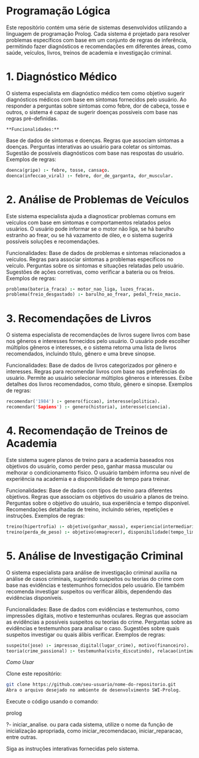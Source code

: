 # Programação Lógica

Este repositório contém uma série de sistemas desenvolvidos utilizando a linguagem de programação Prolog. Cada sistema é projetado para resolver problemas específicos com base em um conjunto de regras de inferência, permitindo fazer diagnósticos e recomendações em diferentes áreas, como saúde, veículos, livros, treinos de academia e investigação criminal.

# 1. Diagnóstico Médico #
O sistema especialista em diagnóstico médico tem como objetivo sugerir diagnósticos médicos com base em sintomas fornecidos pelo usuário. Ao responder a perguntas sobre sintomas como febre, dor de cabeça, tosse e outros, o sistema é capaz de sugerir doenças possíveis com base nas regras pré-definidas.

	**Funcionalidades:**
Base de dados de sintomas e doenças.
Regras que associam sintomas a doenças.
Perguntas interativas ao usuário para coletar os sintomas.
Sugestão de possíveis diagnósticos com base nas respostas do usuário.
Exemplos de regras:

```prolog
doenca(gripe) :- febre, tosse, cansaço.
doenca(infeccao_viral) :- febre, dor_de_garganta, dor_muscular.
```

# 2. Análise de Problemas de Veículos #
Este sistema especialista ajuda a diagnosticar problemas comuns em veículos com base em sintomas e comportamentos relatados pelos usuários. O usuário pode informar se o motor não liga, se há barulho estranho ao frear, ou se há vazamento de óleo, e o sistema sugerirá possíveis soluções e recomendações.

Funcionalidades:
Base de dados de problemas e sintomas relacionados a veículos.
Regras para associar sintomas a problemas específicos no veículo.
Perguntas sobre os sintomas e situações relatadas pelo usuário.
Sugestões de ações corretivas, como verificar a bateria ou os freios.
Exemplos de regras:

```prolog
problema(bateria_fraca) :- motor_nao_liga, luzes_fracas.
problema(freio_desgastado) :- barulho_ao_frear, pedal_freio_macio.
```

# 3. Recomendações de Livros #
O sistema especialista de recomendações de livros sugere livros com base nos gêneros e interesses fornecidos pelo usuário. O usuário pode escolher múltiplos gêneros e interesses, e o sistema retorna uma lista de livros recomendados, incluindo título, gênero e uma breve sinopse.

Funcionalidades:
Base de dados de livros categorizados por gênero e interesses.
Regras para recomendar livros com base nas preferências do usuário.
Permite ao usuário selecionar múltiplos gêneros e interesses.
Exibe detalhes dos livros recomendados, como título, gênero e sinopse.
Exemplos de regras:

```prolog
recomendar('1984') :- genero(ficcao), interesse(politica).
recomendar('Sapiens') :- genero(historia), interesse(ciencia).
```

# 4. Recomendação de Treinos de Academia #
Este sistema sugere planos de treino para a academia baseados nos objetivos do usuário, como perder peso, ganhar massa muscular ou melhorar o condicionamento físico. O usuário também informa seu nível de experiência na academia e a disponibilidade de tempo para treinar.

Funcionalidades:
Base de dados com tipos de treino para diferentes objetivos.
Regras que associam os objetivos do usuário a planos de treino.
Perguntas sobre o objetivo do usuário, sua experiência e tempo disponível.
Recomendações detalhadas de treino, incluindo séries, repetições e instruções.
Exemplos de regras:

```prolog
treino(hipertrofia) :- objetivo(ganhar_massa), experiencia(intermediario).
treino(perda_de_peso) :- objetivo(emagrecer), disponibilidade(tempo_limitado).
```

# 5. Análise de Investigação Criminal #
O sistema especialista para análise de investigação criminal auxilia na análise de casos criminais, sugerindo suspeitos ou teorias do crime com base nas evidências e testemunhos fornecidos pelo usuário. Ele também recomenda investigar suspeitos ou verificar álibis, dependendo das evidências disponíveis.

Funcionalidades:
Base de dados com evidências e testemunhos, como impressões digitais, motivo e testemunhas oculares.
Regras que associam as evidências a possíveis suspeitos ou teorias do crime.
Perguntas sobre as evidências e testemunhos para analisar o caso.
Sugestões sobre quais suspeitos investigar ou quais álibis verificar.
Exemplos de regras:

```prolog
suspeito(jose) :- impressao_digital(lugar_crime), motivo(financeiro).
teoria(crime_passional) :- testemunha(visto_discutindo), relacao(intima).
```

*Como Usar*

Clone este repositório:

```bash
git clone https://github.com/seu-usuario/nome-do-repositorio.git
Abra o arquivo desejado no ambiente de desenvolvimento SWI-Prolog.
```

Execute o código usando o comando:

prolog

?- iniciar_analise.
ou para cada sistema, utilize o nome da função de inicialização apropriada, como iniciar_recomendacao, iniciar_reparacao, entre outras.

Siga as instruções interativas fornecidas pelo sistema.

